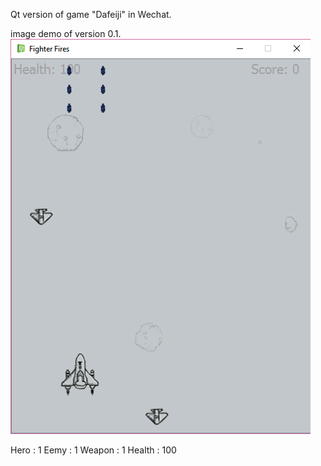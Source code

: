 Qt version of game "Dafeiji" in Wechat.

image demo of version 0.1.
![Alt Text](images/UI.png)

Hero : 1
Eemy : 1
Weapon : 1
Health : 100